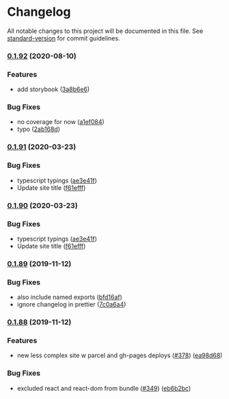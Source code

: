 # Changelog

All notable changes to this project will be documented in this file. See [standard-version](https://github.com/conventional-changelog/standard-version) for commit guidelines.

### [0.1.92](https://github.com/tomkp/react-split-pane/compare/v0.1.91...v0.1.92) (2020-08-10)


### Features

* add storybook ([3a8b6e6](https://github.com/tomkp/react-split-pane/commit/3a8b6e664d05e8daf3d0339eadfdcd69adde9d04))


### Bug Fixes

* no coverage for now ([a1ef084](https://github.com/tomkp/react-split-pane/commit/a1ef08488865cc1b4f35bb77a11865b07683f282))
* typo ([2ab168d](https://github.com/tomkp/react-split-pane/commit/2ab168d0ed2137efe679ab0aacbfc5d439a634f0))

### [0.1.91](https://github.com/tomkp/react-split-pane/compare/v0.1.89...v0.1.91) (2020-03-23)


### Bug Fixes

* typescript typings ([ae3e41f](https://github.com/tomkp/react-split-pane/commit/ae3e41f0076903e02cc4c5011b31ea7eeadf2ac9))
* Update site title ([f61efff](https://github.com/tomkp/react-split-pane/commit/f61efff1f7676059d6b049774f004c4e49cb1e1f))

### [0.1.90](https://github.com/tomkp/react-split-pane/compare/v0.1.89...v0.1.90) (2020-03-23)


### Bug Fixes

* typescript typings ([ae3e41f](https://github.com/tomkp/react-split-pane/commit/ae3e41f0076903e02cc4c5011b31ea7eeadf2ac9))
* Update site title ([f61efff](https://github.com/tomkp/react-split-pane/commit/f61efff1f7676059d6b049774f004c4e49cb1e1f))

### [0.1.89](https://github.com/tomkp/react-split-pane/compare/v0.1.88...v0.1.89) (2019-11-12)


### Bug Fixes

* also include named exports ([bfd16af](https://github.com/tomkp/react-split-pane/commit/bfd16afe8e4f186968ecfd73929a961a9525abed))
* ignore changelog in prettier ([7c0a6a4](https://github.com/tomkp/react-split-pane/commit/7c0a6a4f123fe266dece1d823bd0de580cca6507))

### [0.1.88](https://github.com/tomkp/react-split-pane/compare/v0.1.87...v0.1.88) (2019-11-12)

### Features

- new less complex site w parcel and gh-pages deploys ([#378](https://github.com/tomkp/react-split-pane/issues/378)) ([ea98d68](https://github.com/tomkp/react-split-pane/commit/ea98d6853f71c479b3b351a4dd23520fe7595409))

### Bug Fixes

- excluded react and react-dom from bundle ([#349](https://github.com/tomkp/react-split-pane/issues/349)) ([eb6b2bc](https://github.com/tomkp/react-split-pane/commit/eb6b2bc92873f1b671243de4f8fba96029f119df))
